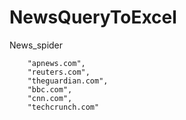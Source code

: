 # NewsQueryToExcel
News_spider  

        "apnews.com",
        "reuters.com",
        "theguardian.com",
        "bbc.com",
        "cnn.com",
        "techcrunch.com"
